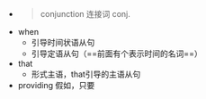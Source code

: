 - >conjunction 连接词 conj.
- when
	- 引导时间状语从句
	- 引导定语从句（==前面有个表示时间的名词==）
- that
	- 形式主语，that引导的主语从句
- providing 假如，只要